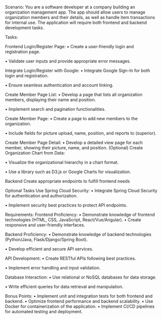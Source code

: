 Scenario:
You are a software developer at a company building an organization management app. The app should allow users to manage organization members and their details, as well as handle item transactions for internal use. The application will require both frontend and backend development tasks.

Tasks:

Frontend
 Login/Register Page:
• Create a user-friendly login and registration page.

• Validate user inputs and provide appropriate error messages.

 Integrate Login/Register with Google:
• Integrate Google Sign-In for both login and registration.

• Ensure seamless authentication and account linking.

 Create Member Page List:
• Develop a page that lists all organization members, displaying their name and position.

• Implement search and pagination functionalities.

 Create Member Page:
• Create a page to add new members to the organization.

• Include fields for picture upload, name, position, and reports to (superior).

 Create Member Page Detail:
• Develop a detailed view page for each member, showing their picture, name, and position.
 (Optional) Create Organization Chart from Data:
 
• Visualize the organizational hierarchy in a chart format.

• Use a library such as D3.js or Google Charts for visualization.



Backend
Create appropriate endpoints to fulfill frontend needs

Optional Tasks
Use Spring Cloud Security:
• Integrate Spring Cloud Security for authentication and authorization.

• Implement security best practices to protect API endpoints.



Requirements:
 Frontend Proficiency:
• Demonstrate knowledge of frontend technologies (HTML, CSS, JavaScript, React/Vue/Angular).
• Create responsive and user-friendly interfaces.

 Backend Proficiency:
• Demonstrate knowledge of backend technologies (Python/Java, Flask/Django/Spring Boot).

• Develop efficient and secure API services.

 API Development:
• Create RESTful APIs following best practices.

• Implement error handling and input validation.

 Database Interaction:
• Use relational or NoSQL databases for data storage.

• Write efficient queries for data retrieval and manipulation.

Bonus Points:
• Implement unit and integration tests for both frontend and backend.
• Optimize frontend performance and backend scalability.
• Use Docker for containerization of the application.
• Implement CI/CD pipelines for automated testing and deployment.
